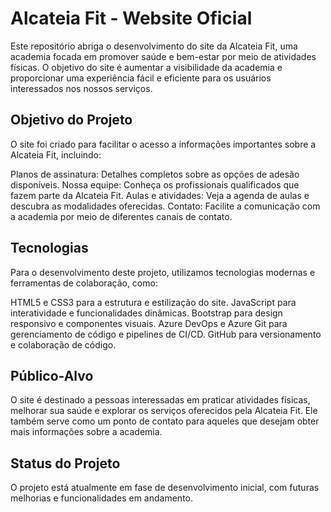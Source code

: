 # Alcateia Fit - Website Oficial
Este repositório abriga o desenvolvimento do site da Alcateia Fit, uma academia focada em promover saúde e bem-estar por meio de atividades físicas. O objetivo do site é aumentar a visibilidade da academia e proporcionar uma experiência fácil e eficiente para os usuários interessados nos nossos serviços.

## Objetivo do Projeto
O site foi criado para facilitar o acesso a informações importantes sobre a Alcateia Fit, incluindo:

Planos de assinatura: Detalhes completos sobre as opções de adesão disponíveis.
Nossa equipe: Conheça os profissionais qualificados que fazem parte da Alcateia Fit.
Aulas e atividades: Veja a agenda de aulas e descubra as modalidades oferecidas.
Contato: Facilite a comunicação com a academia por meio de diferentes canais de contato.
## Tecnologias
Para o desenvolvimento deste projeto, utilizamos tecnologias modernas e ferramentas de colaboração, como:

HTML5 e CSS3 para a estrutura e estilização do site.
JavaScript para interatividade e funcionalidades dinâmicas.
Bootstrap para design responsivo e componentes visuais.
Azure DevOps e Azure Git para gerenciamento de código e pipelines de CI/CD.
GitHub para versionamento e colaboração de código.
## Público-Alvo
O site é destinado a pessoas interessadas em praticar atividades físicas, melhorar sua saúde e explorar os serviços oferecidos pela Alcateia Fit. Ele também serve como um ponto de contato para aqueles que desejam obter mais informações sobre a academia.

## Status do Projeto
O projeto está atualmente em fase de desenvolvimento inicial, com futuras melhorias e funcionalidades em andamento.

